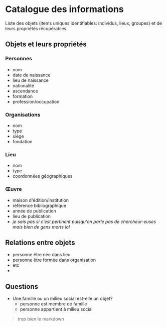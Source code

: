 # Catalogue des informations
Liste des objets (items uniques identifiables: individus, lieux, groupes) et de leurs propriétés récupérables.

## Objets et leurs propriétés
### Personnes
- nom
- date de naissance
- lieu de naissance
- nationalité
- ascendance
- formation
- profession/occupation

### Organisations
- nom
- type
- siège
- fondation

### Lieu
- nom
- type
- coordonnées géographiques

### Œuvre
- maison d'édition/institution
- référence bibliographique
- année de publication
- lieu de publication
- _je sais pas si c'est pertinent puisqu'on parle pas de chercheur-euses mais bien de gens morts lol_

## Relations entre objets
- personne être née dans lieu
- personne être formée dans organisation
- etc
- 

## Questions
- Une famille ou un milieu social est-elle un objet?
    - personne est membre de famille
    - personne appartient à milieu social


> trop bien le markdown  

